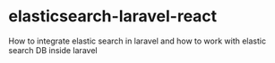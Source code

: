 # elasticsearch-laravel-react
How to integrate elastic search in laravel and how to work with elastic search DB inside laravel
